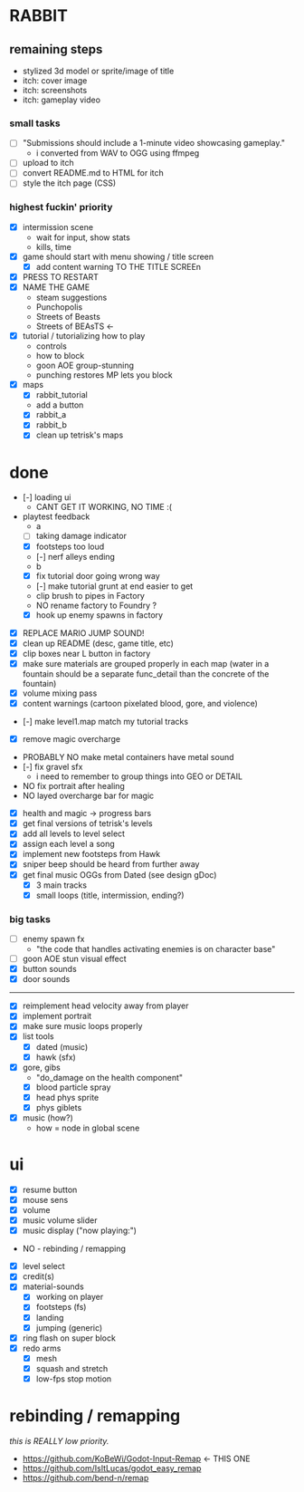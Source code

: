 # RABBIT

## remaining steps

- stylized 3d model or sprite/image of title
- itch: cover image
- itch: screenshots
- itch: gameplay video

### small tasks

- [ ] "Submissions should include a 1-minute video showcasing gameplay."
  - i converted from WAV to OGG using ffmpeg
- [ ] upload to itch
- [ ] convert README.md to HTML for itch
- [ ] style the itch page (CSS)

### highest fuckin' priority

- [x] intermission scene
  - wait for input, show stats
  - kills, time
- [x] game should start with menu showing / title screen
  - [x] add content warning TO THE TITLE SCREEn
- [x] PRESS <KEY> TO RESTART
- [x] NAME THE GAME
  - steam suggestions
  - Punchopolis
  - Streets of Beasts
  - Streets of BEAsTS <-
- [x] tutorial / tutorializing how to play
  - controls
  - how to block
  - goon AOE group-stunning
  - punching restores MP lets you block
- [x] maps
  - [x] rabbit_tutorial
  - add a button
  - [x] rabbit_a
  - [x] rabbit_b
  - [x] clean up tetrisk's maps

# done

- [-] loading ui
  - CANT GET IT WORKING, NO TIME :(
- playtest feedback
  - a
  - [ ] taking damage indicator
  - [x] footsteps too loud
  - [-] nerf alleys ending
  - b
  - [x] fix tutorial door going wrong way
  - [-] make tutorial grunt at end easier to get
  - clip brush to pipes in Factory
  - NO rename factory to Foundry ?
  - [x] hook up enemy spawns in factory
- [x] REPLACE MARIO JUMP SOUND!
- [x] clean up README (desc, game title, etc)
- [x] clip boxes near L button in factory
- [x] make sure materials are grouped properly in each map (water in a fountain should be a separate func_detail than the concrete of the fountain)
- [x] volume mixing pass
- [x] content warnings (cartoon pixelated blood, gore, and violence)
- [-] make level1.map match my tutorial tracks
- [x] remove magic overcharge
- PROBABLY NO make metal containers have metal sound
- [-] fix gravel sfx
  - i need to remember to group things into GEO or DETAIL
- NO fix portrait after healing
- NO layed overcharge bar for magic
- [x] health and magic -> progress bars
- [x] get final versions of tetrisk's levels
- [x] add all levels to level select
- [x] assign each level a song
- [x] implement new footsteps from Hawk
- [x] sniper beep should be heard from further away
- [x] get final music OGGs from Dated (see design gDoc)
  - [x] 3 main tracks
  - [x] small loops (title, intermission, ending?)

### big tasks

- [ ] enemy spawn fx
  - "the code that handles activating enemies is on character base"
- [ ] goon AOE stun visual effect
- [x] button sounds
- [x] door sounds

---

- [x] reimplement head velocity away from player
- [x] implement portrait
- [x] make sure music loops properly
- [x] list tools
  - [x] dated (music)
  - [x] hawk (sfx)
- [x] gore, gibs
  - "do_damage on the health component"
  - [x] blood particle spray
  - [x] head phys sprite
  - [x] phys giblets
- [x] music (how?)
  - how = node in global scene

# ui

- [x] resume button
- [x] mouse sens
- [x] volume
- [x] music volume slider
- [x] music display ("now playing:")
- NO - rebinding / remapping
- [x] level select
- [x] credit(s)
- [x] material-sounds
  - [x] working on player
  - [x] footsteps (fs)
  - [x] landing
  - [x] jumping (generic)
- [x] ring flash on super block
- [x] redo arms
  - [x] mesh
  - [x] squash and stretch
  - [x] low-fps stop motion

# rebinding / remapping

_this is REALLY low priority._

- https://github.com/KoBeWi/Godot-Input-Remap <- THIS ONE
- https://github.com/IsItLucas/godot_easy_remap
- https://github.com/bend-n/remap
